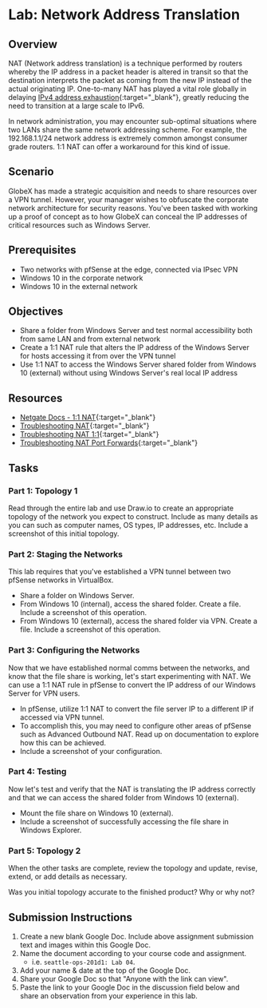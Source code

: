 # Lab: Network Address Translation

## Overview

NAT (Network address translation) is a technique performed by routers whereby the IP address in a packet header is altered in transit so that the destination interprets the packet as coming from the new IP instead of the actual originating IP. One-to-many NAT has played a vital role globally in delaying [IPv4 address exhaustion](https://en.wikipedia.org/wiki/IPv4_address_exhaustion){:target="_blank"}, greatly reducing the need to transition at a large scale to IPv6.

In network administration, you may encounter sub-optimal situations where two LANs share the same network addressing scheme. For example, the 192.168.1.1/24 network address is extremely common amongst consumer grade routers. 1:1 NAT can offer a workaround for this kind of issue.

## Scenario

GlobeX has made a strategic acquisition and needs to share resources over a VPN tunnel. However, your manager wishes to obfuscate the corporate network architecture for security reasons. You've been tasked with working up a proof of concept as to how GlobeX can conceal the IP addresses of critical resources such as Windows Server.

## Prerequisites

- Two networks with pfSense at the edge, connected via IPsec VPN
- Windows 10 in the corporate network
- Windows 10 in the external network

## Objectives

- Share a folder from Windows Server and test normal accessibility both from same LAN and from external network
- Create a 1:1 NAT rule that alters the IP address of the Windows Server for hosts accessing it from over the VPN tunnel
- Use 1:1 NAT to access the Windows Server shared folder from Windows 10 (external) without using Windows Server's real local IP address

## Resources

- [Netgate Docs - 1:1 NAT](https://docs.netgate.com/pfsense/en/latest/nat/1-1.html){:target="_blank"}
- [Troubleshooting NAT](https://docs.netgate.com/pfsense/en/latest/troubleshooting/nat.html){:target="_blank"}
- [Troubleshooting NAT 1:1](https://docs.netgate.com/pfsense/en/latest/troubleshooting/nat-1-1.html){:target="_blank"}
- [Troubleshooting NAT Port Forwards](https://docs.netgate.com/pfsense/en/latest/troubleshooting/nat-port-forwards.html){:target="_blank"}

## Tasks

### Part 1: Topology 1

Read through the entire lab and use Draw.io to create an appropriate topology of the network you expect to construct. Include as many details as you can such as computer names, OS types, IP addresses, etc. Include a screenshot of this initial topology.

### Part 2: Staging the Networks

This lab requires that you've established a VPN tunnel between two pfSense networks in VirtualBox.

- Share a folder on Windows Server.
- From Windows 10 (internal), access the shared folder. Create a file. Include a screenshot of this operation.
- From Windows 10 (external), access the shared folder via VPN. Create a file. Include a screenshot of this operation.

### Part 3: Configuring the Networks

Now that we have established normal comms between the networks, and know that the file share is working, let's start experimenting with NAT. We can use a 1:1 NAT rule in pfSense to convert the IP address of our Windows Server for VPN users.

- In pfSense, utilize 1:1 NAT to convert the file server IP to a different IP if accessed via VPN tunnel.
- To accomplish this, you may need to configure other areas of pfSense such as Advanced Outbound NAT. Read up on documentation to explore how this can be achieved.
- Include a screenshot of your configuration.

### Part 4: Testing

Now let's test and verify that the NAT is translating the IP address correctly and that we can access the shared folder from Windows 10 (external).

- Mount the file share on Windows 10 (external).
- Include a screenshot of successfully accessing the file share in Windows Explorer.

### Part 5: Topology 2

When the other tasks are complete, review the topology and update, revise, extend, or add details as necessary.

Was you initial topology accurate to the finished product? Why or why not?

## Submission Instructions

1. Create a new blank Google Doc. Include above assignment submission text and images within this Google Doc.
1. Name the document according to your course code and assignment.
   - i.e. `seattle-ops-201d1: Lab 04`.
1. Add your name & date at the top of the Google Doc.
1. Share your Google Doc so that "Anyone with the link can view".
1. Paste the link to your Google Doc in the discussion field below and share an observation from your experience in this lab.

